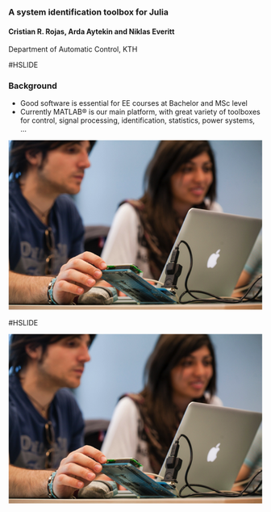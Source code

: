 ### A system identification toolbox for Julia

#### Cristian R. Rojas, Arda Aytekin and Niklas Everitt

Department of Automatic Control, KTH


#HSLIDE

### Background

- Good software is essential for EE courses at Bachelor and MSc level
- Currently MATLAB® is our main platform, with great variety of toolboxes for control, signal processing, identification, statistics, power systems, ...

![Education](https://github.com/CristianRojas/Talk/blob/master/figures/education.png)

#HSLIDE

![Flux Explained](figures/education.png)

